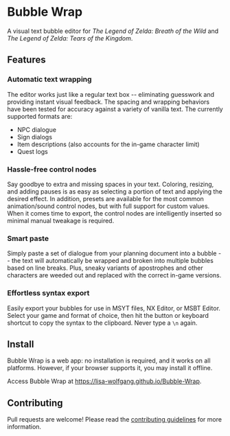 # Bubble Wrap

A visual text bubble editor for _The Legend of Zelda: Breath of the Wild_ and _The Legend of Zelda: Tears of the Kingdom_.

## Features

### Automatic text wrapping

The editor works just like a regular text box -- eliminating guesswork and providing instant visual feedback. The spacing and wrapping behaviors have been tested for accuracy against a variety of vanilla text. The currently supported formats are:

- NPC dialogue
- Sign dialogs
- Item descriptions (also accounts for the in-game character limit)
- Quest logs

### Hassle-free control nodes

Say goodbye to extra and missing spaces in your text. Coloring, resizing, and adding pauses is as easy as selecting a portion of text and applying the desired effect. In addition, presets are available for the most common animation/sound control nodes, but with full support for custom values. When it comes time to export, the control nodes are intelligently inserted so minimal manual tweakage is required.

### Smart paste

Simply paste a set of dialogue from your planning document into a bubble -- the text will automatically be wrapped and broken into multiple bubbles based on line breaks. Plus, sneaky variants of apostrophes and other characters are weeded out and replaced with the correct in-game versions.

### Effortless syntax export

Easily export your bubbles for use in MSYT files, NX Editor, or MSBT Editor. Select your game and format of choice, then hit the button or keyboard shortcut to copy the syntax to the clipboard. Never type a `\n` again.

## Install

Bubble Wrap is a web app: no installation is required, and it works on all platforms. However, if your browser supports it, you may install it offline.

Access Bubble Wrap at https://lisa-wolfgang.github.io/Bubble-Wrap.

## Contributing

Pull requests are welcome! Please read the [contributing guidelines](CONTRIBUTING.md) for more information.
